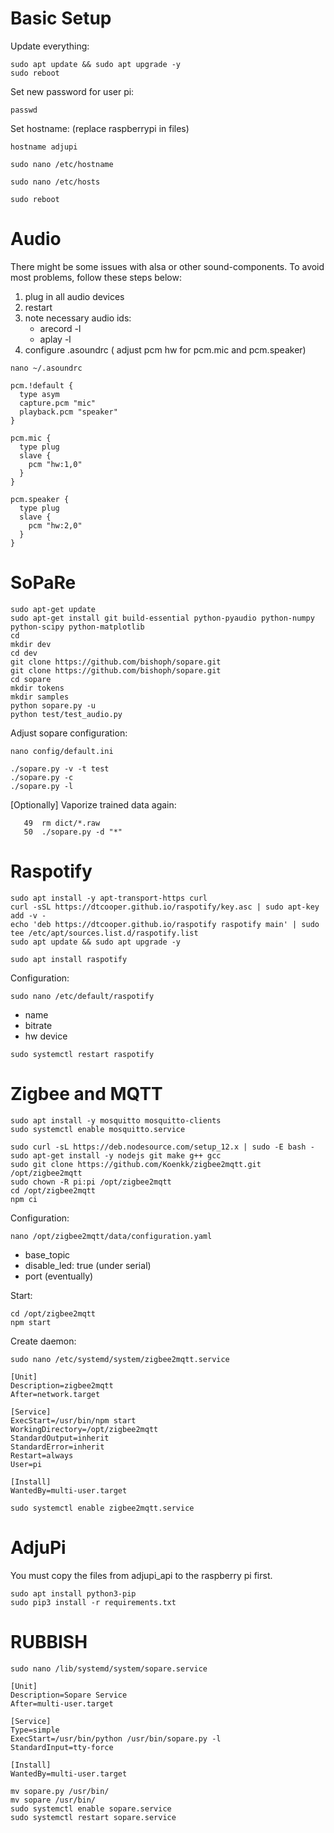 Basic Setup
===========
Update everything:

```
sudo apt update && sudo apt upgrade -y
sudo reboot
```

Set new password for user pi:

```
passwd
```


Set hostname: (replace raspberrypi in files)

```
hostname adjupi
```

```sudo nano /etc/hostname```

```sudo nano /etc/hosts```

```
sudo reboot
```

Audio
=====

There might be some issues with alsa or other sound-components. To avoid most problems, follow these steps below:

1. plug in all audio devices
2. restart
3. note necessary audio ids:
    - arecord -l
    - aplay -l
4. configure .asoundrc (
  adjust pcm hw for  pcm.mic and pcm.speaker)

```nano ~/.asoundrc```

```
pcm.!default {
  type asym
  capture.pcm "mic"
  playback.pcm "speaker"
}

pcm.mic {
  type plug
  slave {
    pcm "hw:1,0"
  }
}

pcm.speaker {
  type plug
  slave {
    pcm "hw:2,0"
  }
}
```

SoPaRe
======

```
sudo apt-get update
sudo apt-get install git build-essential python-pyaudio python-numpy python-scipy python-matplotlib
cd
mkdir dev
cd dev
git clone https://github.com/bishoph/sopare.git
git clone https://github.com/bishoph/sopare.git
cd sopare
mkdir tokens
mkdir samples
python sopare.py -u
python test/test_audio.py
```

Adjust sopare configuration:

```nano config/default.ini```

```
./sopare.py -v -t test
./sopare.py -c
./sopare.py -l
```

[Optionally] Vaporize trained data again:

```
   49  rm dict/*.raw
   50  ./sopare.py -d "*"
```

Raspotify
=========

```
sudo apt install -y apt-transport-https curl
curl -sSL https://dtcooper.github.io/raspotify/key.asc | sudo apt-key add -v -
echo 'deb https://dtcooper.github.io/raspotify raspotify main' | sudo tee /etc/apt/sources.list.d/raspotify.list
sudo apt update && sudo apt upgrade -y

sudo apt install raspotify
```

Configuration:

```sudo nano /etc/default/raspotify```

- name
- bitrate
- hw device

```
sudo systemctl restart raspotify
```

Zigbee and MQTT
===============

```
sudo apt install -y mosquitto mosquitto-clients
sudo systemctl enable mosquitto.service

sudo curl -sL https://deb.nodesource.com/setup_12.x | sudo -E bash -
sudo apt-get install -y nodejs git make g++ gcc
sudo git clone https://github.com/Koenkk/zigbee2mqtt.git /opt/zigbee2mqtt
sudo chown -R pi:pi /opt/zigbee2mqtt
cd /opt/zigbee2mqtt
npm ci
```

Configuration:

```nano /opt/zigbee2mqtt/data/configuration.yaml```

 - base_topic
 -   disable_led: true (under serial)
 - port (eventually)

Start:
```
cd /opt/zigbee2mqtt
npm start
```

Create daemon:

```sudo nano /etc/systemd/system/zigbee2mqtt.service```
```
[Unit]
Description=zigbee2mqtt
After=network.target

[Service]
ExecStart=/usr/bin/npm start
WorkingDirectory=/opt/zigbee2mqtt
StandardOutput=inherit
StandardError=inherit
Restart=always
User=pi

[Install]
WantedBy=multi-user.target
```

```
sudo systemctl enable zigbee2mqtt.service
```

AdjuPi
======

You must copy the files from adjupi_api to the raspberry pi first.

```
sudo apt install python3-pip
sudo pip3 install -r requirements.txt
```



RUBBISH
=======

```sudo nano /lib/systemd/system/sopare.service```

```
[Unit]
Description=Sopare Service
After=multi-user.target

[Service]
Type=simple
ExecStart=/usr/bin/python /usr/bin/sopare.py -l
StandardInput=tty-force

[Install]
WantedBy=multi-user.target
```

```
mv sopare.py /usr/bin/
mv sopare /usr/bin/
sudo systemctl enable sopare.service
sudo systemctl restart sopare.service
```